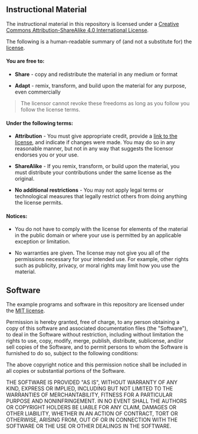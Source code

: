 ## Instructional Material

The instructional material in this repository is licensed under a [Creative
Commons Attribution-ShareAlike 4.0 International
License](http://creativecommons.org/licenses/by-sa/4.0/).

The following is a human-readable summary of (and not a substitute for) the
[license](https://creativecommons.org/licenses/by-sa/4.0/legalcode).

#### You are free to:

- **Share** - copy and redistribute the material in any medium or format

- **Adapt** - remix, transform, and build upon the material for any purpose,
even commercially

> The licensor cannot revoke these freedoms as long as you follow you follow
the license terms. 

#### Under the following terms:

- **Attribution** - You must give appropriate credit, provide a [link to the
license](https://creativecommons.org/licenses/by-sa/4.0/), and indicate if
changes were made. You may do so in any reasonable manner, but not in any way
that suggests the licensor endorses you or your use.

- **ShareAlike** - If you remix, transform, or build upon the material, you
must distribute your contributions under the same license as the original.

- **No additional restrictions** - You may not apply legal terms or
technological measures that legally restrict others from doing anything the
license permits.

#### Notices:

- You do not have to comply with the license for elements of the material in
the public domain or where your use is permitted by an applicable exception or
limitation.

- No warranties are given. The license may not give you all of the permissions
necessary for your intended use. For example, other rights such as publicity,
privacy, or moral rights may limit how you use the material.

## Software

The example programs and software in this repository are licensed under the
[MIT license](http://opensource.org/licenses/mit-license.html).

Permission is hereby granted, free of charge, to any person obtaining a copy of
this software and associated documentation files (the "Software"), to deal in
the Software without restriction, including without limitation the rights to
use, copy, modify, merge, publish, distribute, sublicense, and/or sell copies
of the Software, and to permit persons to whom the Software is furnished to do
so, subject to the following conditions:

The above copyright notice and this permission notice shall be included in all
copies or substantial portions of the Software.

THE SOFTWARE IS PROVIDED "AS IS", WITHOUT WARRANTY OF ANY KIND, EXPRESS OR
IMPLIED, INCLUDING BUT NOT LIMITED TO THE WARRANTIES OF MERCHANTABILITY,
FITNESS FOR A PARTICULAR PURPOSE AND NONINFRINGEMENT. IN NO EVENT SHALL THE
AUTHORS OR COPYRIGHT HOLDERS BE LIABLE FOR ANY CLAIM, DAMAGES OR OTHER
LIABILITY, WHETHER IN AN ACTION OF CONTRACT, TORT OR OTHERWISE, ARISING FROM,
OUT OF OR IN CONNECTION WITH THE SOFTWARE OR THE USE OR OTHER DEALINGS IN THE
SOFTWARE.
